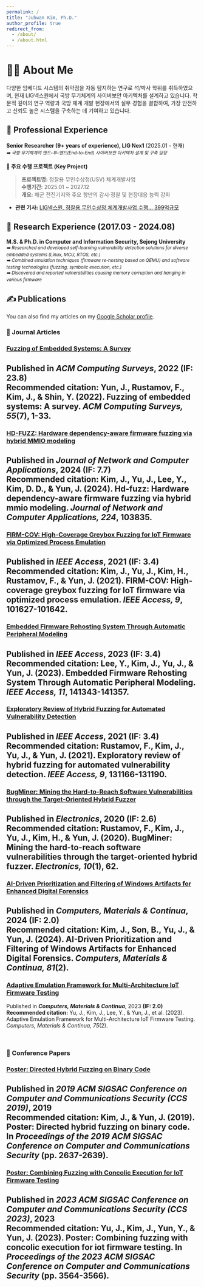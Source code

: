 ```yaml
---
permalink: /
title: "Juhwan Kim, Ph.D."
author_profile: true
redirect_from: 
  - /about/
  - /about.html
---
```

🙋‍♂️ About Me
======
다양한 임베디드 시스템의 취약점을 자동 탐지하는 연구로 석/박사 학위를 취득하였으며, 현재 LIG넥스원에서 국방 무기체계의 사이버보안 아키텍처를 설계하고 있습니다. 학문적 깊이의 연구 역량과 국방 체계 개발 현장에서의 실무 경험을 결합하여, 가장 안전하고 신뢰도 높은 시스템을 구축하는 데 기여하고 있습니다.

<!-- 🎓 Education
-----
<small>
  <em>- Ph.D. in Computer and Information Security, Sejong University, Seoul</em><br>
  <em>- M.S. in Computer and Information Security, Sejong University, Seoul</em>
</small> -->

💼 Professional Experience
-----
**Senior Researcher (9+ years of experience), LIG Nex1** (2025.01 - 현재)  
<small>
  <em>➡️ 국방 무기체계의 엔드-투-엔드(End-to-End) 사이버보안 아키텍처 설계 및 구축 담당</em>
</small>

**🚀 주요 수행 프로젝트 (Key Project)**
> **프로젝트명:** 정찰용 무인수상정(USV) 체계개발사업  
> **수행기간:** 2025.01 ~ 2027.12  
> **개요:** 해군 전진기지와 주요 항만의 감시·정찰 및 현장대응 능력 강화
- **관련 기사:** [LIG넥스원, 정찰용 무인수상정 체계개발사업 수행… 399억규모](https://www.yna.co.kr/view/AKR20241219088200003)

🔬 Research Experience (2017.03 - 2024.08)
-----
**M.S. & Ph.D. in Computer and Information Security, Sejong University**  
<small>
  <em>➡️ Researched and developed self-learning vulnerability detection solutions for diverse embedded systems (Linux, MCU, RTOS, etc.)</em><br>
  <em>➡️ Combined emulation techniques (firmware re-hosting based on QEMU) and software testing technologies (fuzzing, symbolic execution, etc.)</em><br>
  <em>➡️ Discovered and reported vulnerabilities causing memory corruption and hanging in various firmware</em>
</small>

✍️ Publications
-----
You can also find my articles on my [Google Scholar profile](https://scholar.google.com/citations?hl=ko&user=RCyYhkEAAAAJ).

### 📄 Journal Articles

### [Fuzzing of Embedded Systems: A Survey](https://dl.acm.org/doi/10.1145/3538644)
Published in ***ACM Computing Surveys***, 2022 **(IF: 23.8)**<br>
**Recommended citation:** Yun, J., Rustamov, F., Kim, J., & Shin, Y. (2022). Fuzzing of embedded systems: A survey. *ACM Computing Surveys, 55*(7), 1-33.
---
### [HD-FUZZ: Hardware dependency-aware firmware fuzzing via hybrid MMIO modeling](https://www.sciencedirect.com/science/article/abs/pii/S1084804524000122)
Published in ***Journal of Network and Computer Applications***, 2024 **(IF: 7.7)**<br>
**Recommended citation:** Kim, J., Yu, J., Lee, Y., Kim, D. D., & Yun, J. (2024). Hd-fuzz: Hardware dependency-aware firmware fuzzing via hybrid mmio modeling. *Journal of Network and Computer Applications, 224*, 103835.
---
### [FIRM-COV: High-Coverage Greybox Fuzzing for IoT Firmware via Optimized Process Emulation](https://ieeexplore.ieee.org/abstract/document/9489311)
Published in ***IEEE Access***, 2021 **(IF: 3.4)**<br>
**Recommended citation:** Kim, J., Yu, J., Kim, H., Rustamov, F., & Yun, J. (2021). FIRM-COV: High-coverage greybox fuzzing for IoT firmware via optimized process emulation. *IEEE Access, 9*, 101627-101642.
---
### [Embedded Firmware Rehosting System Through Automatic Peripheral Modeling](https://ieeexplore.ieee.org/abstract/document/10356060)
Published in ***IEEE Access***, 2023 **(IF: 3.4)**<br>
**Recommended citation:** Lee, Y., Kim, J., Yu, J., & Yun, J. (2023). Embedded Firmware Rehosting System Through Automatic Peripheral Modeling. *IEEE Access, 11*, 141343-141357.
---
### [Exploratory Review of Hybrid Fuzzing for Automated Vulnerability Detection](https://ieeexplore.ieee.org/abstract/document/9541397)
Published in ***IEEE Access***, 2021 **(IF: 3.4)**<br>
**Recommended citation:** Rustamov, F., Kim, J., Yu, J., & Yun, J. (2021). Exploratory review of hybrid fuzzing for automated vulnerability detection. *IEEE Access, 9*, 131166-131190.
---
### [BugMiner: Mining the Hard-to-Reach Software Vulnerabilities through the Target-Oriented Hybrid Fuzzer](https://www.mdpi.com/2079-9292/10/1/62)
Published in ***Electronics***, 2020 **(IF: 2.6)**<br>
**Recommended citation:** Rustamov, F., Kim, J., Yu, J., Kim, H., & Yun, J. (2020). BugMiner: Mining the hard-to-reach software vulnerabilities through the target-oriented hybrid fuzzer. *Electronics, 10*(1), 62.
---
### [AI-Driven Prioritization and Filtering of Windows Artifacts for Enhanced Digital Forensics](https://www.techscience.com/cmc/v81n2/58674)
Published in ***Computers, Materials & Continua***, 2024 **(IF: 2.0)**<br>
**Recommended citation:** Kim, J., Son, B., Yu, J., & Yun, J. (2024). AI-Driven Prioritization and Filtering of Windows Artifacts for Enhanced Digital Forensics. *Computers, Materials & Continua, 81*(2).
---
### [Adaptive Emulation Framework for Multi-Architecture IoT Firmware Testing](https://www.techscience.com/cmc/v75n2/52069/html)
Published in ***Computers, Materials & Continua***, 2023 **(IF: 2.0)**<br>
**Recommended citation:** Yu, J., Kim, J., Lee, Y., & Yun, J., et al. (2023). Adaptive Emulation Framework for Multi-Architecture IoT Firmware Testing. *Computers, Materials & Continua, 75*(2).

<br>

### 🎤 Conference Papers

### [Poster: Directed Hybrid Fuzzing on Binary Code](https://dl.acm.org/doi/abs/10.1145/3319535.3363275)
Published in ***2019 ACM SIGSAC Conference on Computer and Communications Security (CCS 2019)***, 2019<br>
**Recommended citation:** Kim, J., & Yun, J. (2019). Poster: Directed hybrid fuzzing on binary code. In *Proceedings of the 2019 ACM SIGSAC Conference on Computer and Communications Security* (pp. 2637-2639).
---
### [Poster: Combining Fuzzing with Concolic Execution for IoT Firmware Testing](https://dl.acm.org/doi/abs/10.1145/3576915.3624373)
Published in ***2023 ACM SIGSAC Conference on Computer and Communications Security (CCS 2023)***, 2023<br>
**Recommended citation:** Yu, J., Kim, J., Yun, Y., & Yun, J. (2023). Poster: Combining fuzzing with concolic execution for iot firmware testing. In *Proceedings of the 2023 ACM SIGSAC Conference on Computer and Communications Security* (pp. 3564-3566).
---
 

<!-- This is the front page of a website that is powered by the [Academic Pages template](https://github.com/academicpages/academicpages.github.io) and hosted on GitHub pages. [GitHub pages](https://pages.github.com) is a free service in which websites are built and hosted from code and data stored in a GitHub repository, automatically updating when a new commit is made to the repository. This template was forked from the [Minimal Mistakes Jekyll Theme](https://mmistakes.github.io/minimal-mistakes/) created by Michael Rose, and then extended to support the kinds of content that academics have: publications, talks, teaching, a portfolio, blog posts, and a dynamically-generated CV. Incidentally, these same features make it a great template for anyone that needs to show off a professional template!

 You can fork [this template](https://github.com/academicpages/academicpages.github.io) right now, modify the configuration and Markdown files, add your own PDFs and other content, and have your own site for free, with no ads!

A data-driven personal website
======
Like many other Jekyll-based GitHub Pages templates, Academic Pages makes you separate the website's content from its form. The content & metadata of your website are in structured Markdown files, while various other files constitute the theme, specifying how to transform that content & metadata into HTML pages. You keep these various Markdown (.md), YAML (.yml), HTML, and CSS files in a public GitHub repository. Each time you commit and push an update to the repository, the [GitHub pages](https://pages.github.com/) service creates static HTML pages based on these files, which are hosted on GitHub's servers free of charge.

Many of the features of dynamic content management systems (like Wordpress) can be achieved in this fashion, using a fraction of the computational resources and with far less vulnerability to hacking and DDoSing. You can also modify the theme to your heart's content without touching the content of your site. If you get to a point where you've broken something in Jekyll/HTML/CSS beyond repair, your Markdown files describing your talks, publications, etc. are safe. You can rollback the changes or even delete the repository and start over - just be sure to save the Markdown files! You can also write scripts that process the structured data on the site, such as [this one](https://github.com/academicpages/academicpages.github.io/blob/master/talkmap.ipynb) that analyzes metadata in pages about talks to display [a map of every location you've given a talk](https://academicpages.github.io/talkmap.html).

For those users that need more advanced functionality, the template also supports the following popular tools:
- [MathJax](https://www.mathjax.org/) for mathematical equations
- [Mermaid](https://mermaid.js.org/) for diagraming
- [Plotly](https://plotly.com/javascript/) for plotting

Getting started
======
1. Register a GitHub account if you don't have one and confirm your e-mail (required!)
1. Fork [this template](https://github.com/academicpages/academicpages.github.io) by clicking the "Use this template" button in the top right. 
1. Go to the repository's settings (rightmost item in the tabs that start with "Code", should be below "Unwatch"). Rename the repository "[your GitHub username].github.io", which will also be your website's URL.
1. Set site-wide configuration and create content & metadata (see below -- also see [this set of diffs](http://archive.is/3TPas) showing what files were changed to set up [an example site](https://getorg-testacct.github.io) for a user with the username "getorg-testacct")
1. Upload any files (like PDFs, .zip files, etc.) to the files/ directory. They will appear at https://[your GitHub username].github.io/files/example.pdf.  
1. Check status by going to the repository settings, in the "GitHub pages" section

Site-wide configuration
------
The main configuration file for the site is in the base directory in [_config.yml](https://github.com/academicpages/academicpages.github.io/blob/master/_config.yml), which defines the content in the sidebars and other site-wide features. You will need to replace the default variables with ones about yourself and your site's github repository. The configuration file for the top menu is in [_data/navigation.yml](https://github.com/academicpages/academicpages.github.io/blob/master/_data/navigation.yml). For example, if you don't have a portfolio or blog posts, you can remove those items from that navigation.yml file to remove them from the header. 

Create content & metadata
------
For site content, there is one Markdown file for each type of content, which are stored in directories like _publications, _talks, _posts, _teaching, or _pages. For example, each talk is a Markdown file in the [_talks directory](https://github.com/academicpages/academicpages.github.io/tree/master/_talks). At the top of each Markdown file is structured data in YAML about the talk, which the theme will parse to do lots of cool stuff. The same structured data about a talk is used to generate the list of talks on the [Talks page](https://academicpages.github.io/talks), each [individual page](https://academicpages.github.io/talks/2012-03-01-talk-1) for specific talks, the talks section for the [CV page](https://academicpages.github.io/cv), and the [map of places you've given a talk](https://academicpages.github.io/talkmap.html) (if you run this [python file](https://github.com/academicpages/academicpages.github.io/blob/master/talkmap.py) or [Jupyter notebook](https://github.com/academicpages/academicpages.github.io/blob/master/talkmap.ipynb), which creates the HTML for the map based on the contents of the _talks directory).

**Markdown generator**

The repository includes [a set of Jupyter notebooks](https://github.com/academicpages/academicpages.github.io/tree/master/markdown_generator
) that converts a CSV containing structured data about talks or presentations into individual Markdown files that will be properly formatted for the Academic Pages template. The sample CSVs in that directory are the ones I used to create my own personal website at stuartgeiger.com. My usual workflow is that I keep a spreadsheet of my publications and talks, then run the code in these notebooks to generate the Markdown files, then commit and push them to the GitHub repository.

How to edit your site's GitHub repository
------
Many people use a git client to create files on their local computer and then push them to GitHub's servers. If you are not familiar with git, you can directly edit these configuration and Markdown files directly in the github.com interface. Navigate to a file (like [this one](https://github.com/academicpages/academicpages.github.io/blob/master/_talks/2012-03-01-talk-1.md) and click the pencil icon in the top right of the content preview (to the right of the "Raw | Blame | History" buttons). You can delete a file by clicking the trashcan icon to the right of the pencil icon. You can also create new files or upload files by navigating to a directory and clicking the "Create new file" or "Upload files" buttons. 

Example: editing a Markdown file for a talk
![Editing a Markdown file for a talk](/images/editing-talk.png)

For more info
------
More info about configuring Academic Pages can be found in [the guide](https://academicpages.github.io/markdown/), the [growing wiki](https://github.com/academicpages/academicpages.github.io/wiki), and you can always [ask a question on GitHub](https://github.com/academicpages/academicpages.github.io/discussions). The [guides for the Minimal Mistakes theme](https://mmistakes.github.io/minimal-mistakes/docs/configuration/) (which this theme was forked from) might also be helpful. -->
